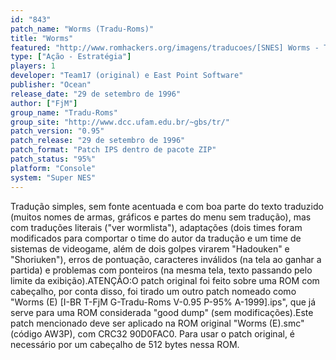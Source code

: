 ```yaml
---
id: "843"
patch_name: "Worms (Tradu-Roms)"
title: "Worms"
featured: "http://www.romhackers.org/imagens/traducoes/[SNES] Worms - Tradu-Roms - 1.png"
type: ["Ação - Estratégia"]
players: 1
developer: "Team17 (original) e East Point Software"
publisher: "Ocean"
release_date: "29 de setembro de 1996"
author: ["FjM"]
group_name: "Tradu-Roms"
group_site: "http://www.dcc.ufam.edu.br/~gbs/tr/"
patch_version: "0.95"
patch_release: "29 de setembro de 1996"
patch_format: "Patch IPS dentro de pacote ZIP"
patch_status: "95%"
platform: "Console"
system: "Super NES"
---
```


Tradução simples, sem fonte acentuada e com boa parte do texto traduzido (muitos nomes de armas, gráficos e partes do menu sem tradução), mas com traduções literais ("ver wormlista"), adaptações (dois times foram modificados para comportar o time do autor da tradução e um time de sistemas de videogame, além de dois golpes virarem "Hadouken" e "Shoriuken"), erros de pontuação, caracteres inválidos (na tela ao ganhar a partida) e problemas com ponteiros (na mesma tela, texto passando pelo limite da exibição).ATENÇÃO:O patch original foi feito sobre uma ROM com cabeçalho, por conta disso, foi tirado um outro patch nomeado como "Worms (E) [I-BR T-FjM G-Tradu-Roms V-0.95 P-95% A-1999].ips", que já serve para uma ROM considerada "good dump" (sem modificações).Este patch mencionado deve ser aplicado na ROM original "Worms (E).smc" (código AW3P), com CRC32 90D0FAC0. Para usar o patch original, é necessário por um cabeçalho de 512 bytes nessa ROM.